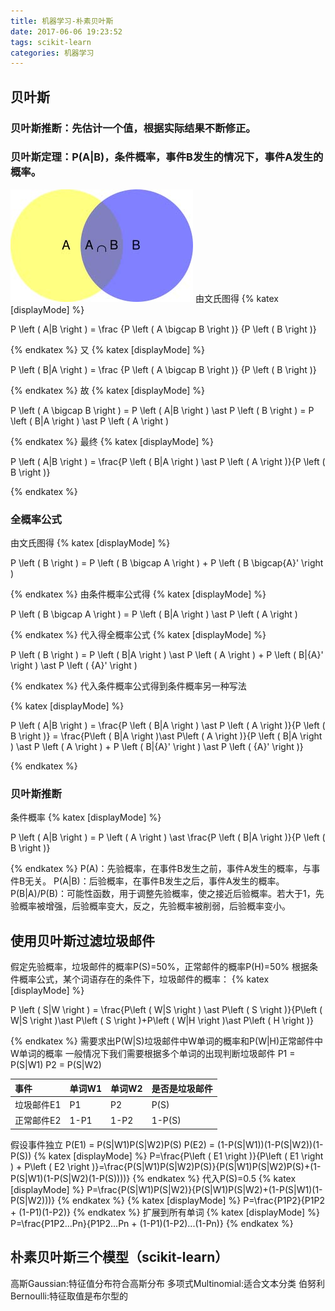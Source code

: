 ```yaml
---
title: 机器学习-朴素贝叶斯
date: 2017-06-06 19:23:52
tags: scikit-learn
categories: 机器学习
---
```


## 贝叶斯
### 贝叶斯推断：先估计一个值，根据实际结果不断修正。
### 贝叶斯定理：P(A|B)，条件概率，事件B发生的情况下，事件A发生的概率。

![文氏图](机器学习-朴素贝叶斯/venturi-diagram.jpg)
由文氏图得
{% katex [displayMode] %}

P \left ( A|B \right ) = \frac {P \left ( A \bigcap B \right )} {P \left ( B \right )}

{% endkatex %}
又
{% katex [displayMode] %}

P \left ( B|A \right ) = \frac {P \left ( A \bigcap B \right )} {P \left ( B \right )}

{% endkatex %}
故
{% katex [displayMode] %}

P \left ( A \bigcap B \right ) = P \left ( A|B \right ) \ast P \left ( B \right ) = P \left ( B|A \right ) \ast P \left ( A \right )

{% endkatex %}
最终
{% katex [displayMode] %}

P \left ( A|B \right ) = \frac{P \left ( B|A \right ) \ast P \left ( A \right )}{P \left ( B \right )}

{% endkatex %}
### 全概率公式
由文氏图得
{% katex [displayMode] %}

P \left ( B \right ) = P \left ( B \bigcap A \right ) + P \left (  B \bigcap{A}' \right )

{% endkatex %}
由条件概率公式得
{% katex [displayMode] %}

P \left ( B \bigcap A \right ) = P \left ( B|A \right ) \ast P \left ( A \right )

{% endkatex %}
代入得全概率公式
{% katex [displayMode] %}

P \left ( B \right ) = P \left ( B|A \right ) \ast P \left ( A \right ) + P \left ( B|{A}' \right ) \ast P \left ( {A}' \right )

{% endkatex %}
代入条件概率公式得到条件概率另一种写法

{% katex [displayMode] %}

P \left ( A|B \right ) = \frac{P \left ( B|A \right ) \ast P \left ( A \right )}{P \left ( B \right )} = \frac{P\left ( B|A \right )\ast P\left ( A \right )}{P \left ( B|A \right ) \ast P \left ( A \right ) + P \left ( B|{A}' \right ) \ast P \left ( {A}' \right )}

{% endkatex %}
### 贝叶斯推断
条件概率
{% katex [displayMode] %}

P \left ( A|B \right ) = P \left ( A \right ) \ast \frac{P \left ( B|A \right )}{P \left ( B \right )}

{% endkatex %}
P(A)：先验概率，在事件B发生之前，事件A发生的概率，与事件B无关。
P(A|B)：后验概率，在事件B发生之后，事件A发生的概率。
P(B|A)/P(B)：可能性函数，用于调整先验概率，使之接近后验概率。若大于1，先验概率被增强，后验概率变大，反之，先验概率被削弱，后验概率变小。

## 使用贝叶斯过滤垃圾邮件
假定先验概率，垃圾邮件的概率P(S)=50%，正常邮件的概率P(H)=50%
根据条件概率公式，某个词语存在的条件下，垃圾邮件的概率：
{% katex [displayMode] %}

P \left ( S|W \right ) = \frac{P\left ( W|S \right ) \ast P\left ( S \right )}{P\left ( W|S \right )\ast P\left ( S \right )+P\left ( W|H \right )\ast P\left ( H \right )}

{% endkatex %}
需要求出P(W|S)垃圾邮件中W单词的概率和P(W|H)正常邮件中W单词的概率
一般情况下我们需要根据多个单词的出现判断垃圾邮件
P1 = P(S|W1)
P2 = P(S|W2)

| 事件 | 单词W1 | 单词W2 | 是否是垃圾邮件 |
|:--------|:---------|:-------|:-------|
| 垃圾邮件E1 | P1 | P2 | P(S) |
| 正常邮件E2 | 1-P1 | 1-P2 | 1-P(S) |

假设事件独立
P(E1) = P(S|W1)P(S|W2)P(S)
P(E2) = (1-P(S|W1))(1-P(S|W2))(1-P(S))
{% katex [displayMode] %}
P=\frac{P\left ( E1 \right )}{P\left ( E1 \right ) + P\left ( E2 \right )}=\frac{P(S|W1)P(S|W2)P(S)}{P(S|W1)P(S|W2)P(S)+(1-P(S|W1)(1-P(S|W2)(1-P(S))))}
{% endkatex %}
代入P(S)=0.5
{% katex [displayMode] %}
P=\frac{P(S|W1)P(S|W2)}{P(S|W1)P(S|W2)+(1-P(S|W1)(1-P(S|W2)))}
{% endkatex %}
{% katex [displayMode] %}
P=\frac{P1P2}{P1P2 + (1-P1)(1-P2)}
{% endkatex %}
扩展到所有单词
{% katex [displayMode] %}
P=\frac{P1P2...Pn}{P1P2...Pn + (1-P1)(1-P2)...(1-Pn)}
{% endkatex %}

## 朴素贝叶斯三个模型（scikit-learn）
高斯Gaussian:特征值分布符合高斯分布
多项式Multinomial:适合文本分类
伯努利Bernoulli:特征取值是布尔型的
<!--{% katex [displayMode] %}
P(x_{i}|y)= P(i|y)x_{i} + (1-P(i|y))(1-x_{i})
{% endkatex %}-->

